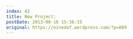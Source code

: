 ```yaml
---
index: 42
title: New Project: 
postDate: 2013-08-16 15:36:15
original: https://ninedof.wordpress.com/?p=884
---
```



